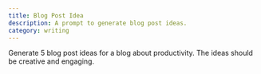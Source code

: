 ```yaml
---
title: Blog Post Idea
description: A prompt to generate blog post ideas.
category: writing
---
```


Generate 5 blog post ideas for a blog about productivity. The ideas should be creative and engaging.
